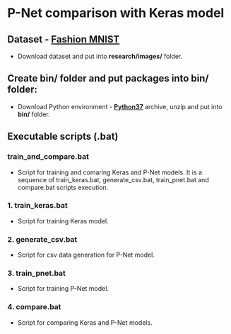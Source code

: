 # P-Net comparison with Keras model

## Dataset - [Fashion MNIST](https://www.kaggle.com/qnkhuat/fashionmnist)

- Download dataset and put into **research/images/** folder.

## Create bin/ folder and put packages into bin/ folder:

- Download Python environment - **[Python37](https://hlaiman.com/bin/dmitriy/Python37.rar)** archive, unzip and put into **bin/** folder.


## Executable scripts (.bat)

### train_and_compare.bat

- Script for training and comaring Keras and P-Net models. It is a sequence of train_keras.bat, generate_csv.bat, train_pnet.bat and compare.bat scripts execution.

### 1. train_keras.bat

- Script for training Keras model.

### 2. generate_csv.bat

- Script for csv data generation for P-Net model.

### 3. train_pnet.bat

- Script for training P-Net model.

### 4. compare.bat

- Script for comparing Keras and P-Net models.







